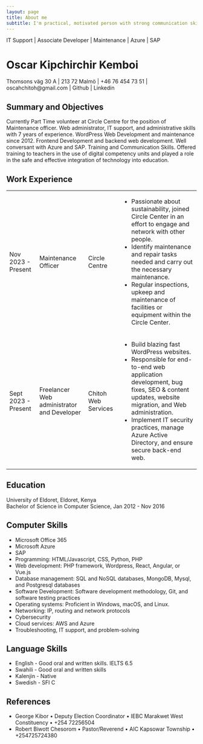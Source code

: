 ```yaml
---
layout: page
title: About me
subtitle: I'm practical, motivated person with strong communication skills and a passion for learning and development..
---
```



IT Support | Associate Developer | Maintenance | Azure | SAP



<h1>Oscar Kipchirchir Kemboi</h1>
<p>Thomsons väg 30 A | 213 72 Malmö | +46 76 454 73 51 | oscahchitoh@gmail.com | Github | Linkedin</p>

<h2>Summary and Objectives</h2>
<p>Currently Part Time volunteer at Circle Centre for the position of Maintenance officer. Web administrator, IT support, and administrative skills with 7 years of experience. WordPress Web Development and maintenance since 2012. Frontend Development and backend web development. Well conversant with Azure and SAP. Training and Communication Skills. Offered training to teachers in the use of digital competency units and played a role in the safe and effective integration of technology into education.</p>

<h2>Work Experience</h2>

<table>
  <tr>
    <td>Nov 2023 - Present</td>
    <td>Maintenance Officer</td>
    <td>Circle Centre</td>
    <td>
      <ul>
        <li>Passionate about sustainability, joined Circle Center in an effort to engage and network with other people.</li>
        <li>Identify maintenance and repair tasks needed and carry out the necessary maintenance.</li>
        <li>Regular inspections, upkeep and maintenance of facilities or equipment within the Circle Center.</li>
      </ul>
    </td>
  </tr>
  <tr>
    <td>Sept 2023 - Present</td>
    <td>Freelancer Web administrator and Developer</td>
    <td>Chitoh Web Services</td>
    <td>
      <ul>
        <li>Build blazing fast WordPress websites.</li>
        <li>Responsible for end-to-end web application development, bug fixes, SEO & content updates, website migration, and Web administration.</li>
        <li>Implement IT security practices, manage Azure Active Directory, and ensure secure back-end web.</li>
      </ul>
    </td>
  </tr>
  <!-- Add more work experience entries as needed -->
</table>

<h2>Education</h2>
<p>University of Eldoret, Eldoret, Kenya<br>Bachelor of Science in Computer Science, Jan 2012 - Nov 2016</p>

<h2>Computer Skills</h2>
<ul>
  <li>Microsoft Office 365</li>
  <li>Microsoft Azure</li>
  <li>SAP</li>
  <li>Programming: HTML/Javascript, CSS, Python, PHP</li>
  <li>Web development: PHP framework, Wordpress, React, Angular, or Vue.js</li>
  <li>Database management: SQL and NoSQL databases, MongoDB, Mysql, and Postgresql databases</li>
  <li>Software Development: Software development methodology, Git, and software testing practices</li>
  <li>Operating systems: Proficient in Windows, macOS, and Linux.</li>
  <li>Networking: IP, routing and network protocols</li>
  <li>Cybersecurity</li>
  <li>Cloud services: AWS and Azure</li>
  <li>Troubleshooting, IT support, and problem-solving</li>
</ul>

<h2>Language Skills</h2>
<ul>
  <li>English - Good oral and written skills. IELTS 6.5</li>
  <li>Swahili - Good oral and written skills</li>
  <li>Kalenjin - Native</li>
  <li>Swedish - SFI C</li>
</ul>

<h2>References</h2>
<ul>
  <li>George Kibor • Deputy Election Coordinator • IEBC Marakwet West Constituency • +254 72256504</li>
  <li>Robert Biwott Chesorom • Pastor/Reverend • AIC Kapsowar Township • +254725724380</li>
</ul>


